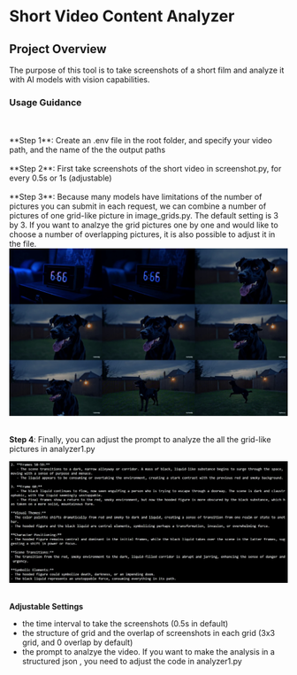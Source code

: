 # Short Video Content Analyzer

## Project Overview
The purpose of this tool is to take screenshots of a short film and analyze it with AI models with vision capabilities.


### Usage Guidance ###
<br>
<br>**Step 1**: Create an .env file in the root folder, and specify your video path, and the name of the the output paths
<br>
<br>**Step 2**: First take screenshots of the short video in screenshot.py, for every 0.5s or 1s (adjustable)
<br>
<br>**Step 3**: Because many models have limitations of the number of pictures you can submit in each request, we can combine a number of pictures of one grid-like picture in image_grids.py. The default setting is 3 by 3. If you want to analzye the grid pictures one by one and would like to choose a number of overlapping pictures, it is also possible to adjust it in the file.

<div align="center">
<img src="Assets/grid_009_018.png" width="600">
</div>

<br>**Step 4**: Finally, you can adjust the prompt to analyze the all the grid-like pictures in analyzer1.py

<div align="center">
<img src="Assets/analysis_sample.png" width="600">
</div>

<br>**Adjustable Settings**
- the time interval to take the screenshots (0.5s in default)
- the structure of grid and the overlap of screenshots in each grid (3x3 grid, and 0 overlap by default)
- the prompt to analzye the video. If you want to make the analysis in a structured json , you need to adjust the code in analyzer1.py